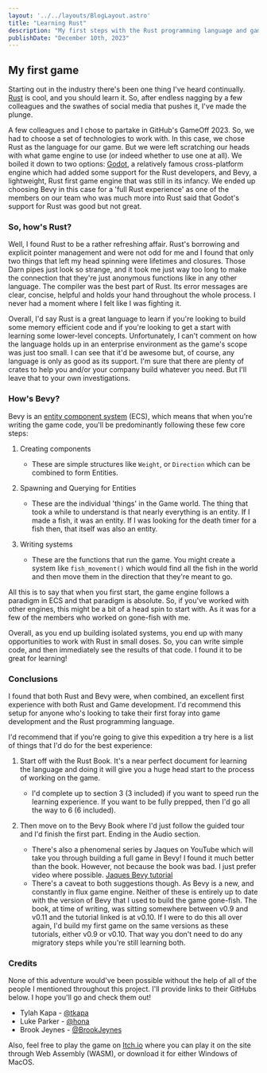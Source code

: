 ```yaml
---
layout: '../../layouts/BlogLayout.astro'
title: "Learning Rust"
description: "My first steps with the Rust programming language and game development with Bevy."
publishDate: "December 10th, 2023"
---
```


## My first game

Starting out in the industry there's been one thing I've heard continually. [Rust](https://www.rust-lang.org/) is cool, and you should learn it. So, after endless nagging by a few colleagues and the swathes of social media that pushes it, I've made the plunge.

A few colleagues and I chose to partake in GitHub's GameOff 2023. So, we had to choose a set of technologies to work with. In this case, we chose Rust as the language for our game. But we were left scratching our heads with what game engine to use (or indeed whether to use one at all). We boiled it down to two options: [Godot](https://godotengine.org/), a relatively famous cross-platform engine which had added some support for the Rust developers, and Bevy, a lightweight, Rust first game engine that was still in its infancy. We ended up choosing Bevy in this case for a 'full Rust experience' as one of the members on our team who was much more into Rust said that Godot's support for Rust was good but not great.

### So, how's Rust?

Well, I found Rust to be a rather refreshing affair. Rust's borrowing and explicit pointer management and were not odd for me and I found that only two things that left my head spinning were lifetimes and closures. Those Darn pipes just look so strange, and it took me just way too long to make the connection that they're just anonymous functions like in any other language. The compiler was the best part of Rust. Its error messages are clear, concise, helpful and holds your hand throughout the whole process. I never had a moment where I felt like I was fighting it.

Overall, I'd say Rust is a great language to learn if you're looking to build some memory efficient code and if you're looking to get a start with learning some lower-level concepts. Unfortunately, I can't comment on how the language holds up in an enterprise environment as the game's scope was just too small. I can see that it'd be awesome but, of course, any language is only as good as its support. I'm sure that there are plenty of crates to help you and/or your company build whatever you need. But I'll leave that to your own investigations.

### How's Bevy?

Bevy is an [entity component system](https://en.wikipedia.org/wiki/Entity_component_system) (ECS), which means that when you're writing the game code, you'll be predominantly following these few core steps:

1. Creating components
   - These are simple structures like `Weight`, or `Direction` which can be combined to form Entities.

2. Spawning and Querying for Entities
   - These are the individual 'things' in the Game world. The thing that took a while to understand is that nearly everything is an entity. If I made a fish, it was an entity. If I was looking for the death timer for a fish then, that itself was also an entity.

3. Writing systems
   - These are the functions that run the game. You might create a system like `fish_movement()` which would find all the fish in the world and then move them in the direction that they're meant to go.

All this is to say that when you first start, the game engine follows a paradigm in ECS and that paradigm is absolute. So, if you've worked with other engines, this might be a bit of a head spin to start with. As it was for a few of the members who worked on gone-fish with me.

Overall, as you end up building isolated systems, you end up with many opportunities to work with Rust in small doses. So, you can write simple code, and then immediately see the results of that code. I found it to be great for learning!

### Conclusions

I found that both Rust and Bevy were, when combined, an excellent first experience with both Rust and Game development. I'd recommend this setup for anyone who's looking to take their first foray into game development and the Rust programming language.

I'd recommend that if you're going to give this expedition a try here is a list of things that I'd do for the best experience:

1. Start off with the Rust Book. It's a near perfect document for learning the language and doing it will give you a huge head start to the process of working on the game.
   - I'd complete up to section 3 (3 included) if you want to speed run the learning experience. If you want to be fully prepped, then I'd go all the way to 6 (6 included).

2. Then move on to the Bevy Book where I'd just follow the guided tour and I'd finish the first part. Ending in the Audio section.
   - There's also a phenomenal series by Jaques on YouTube which will take you through building a full game in Bevy! I found it much better than the book. However, not because the book was bad. I just prefer video where possible. [Jaques Bevy tutorial](https://www.youtube.com/watch?v=TQt-v_bFdao)
   - There's a caveat to both suggestions though. As Bevy is a new, and constantly in flux game engine. Neither of these is entirely up to date with the version of Bevy that I used to build the game gone-fish. The book, at time of writing, was sitting somewhere between v0.9 and v0.11 and the tutorial linked is at v0.10. If I were to do this all over again, I'd build my first game on the same versions as these tutorials, either v0.9 or v0.10. That way you don't need to do any migratory steps while you're still learning both.

### Credits

None of this adventure would've been possible without the help of all of the people I mentioned throughout this project. I'll provide links to their GitHubs below. I hope you'll go and check them out!

- Tylah Kapa - [@tkapa](https://github.com/tkapa)
- Luke Parker - [@hona](https://github.com/hona)
- Brook Jeynes - [@BrookJeynes](https://github.com/BrookJeynes)

Also, feel free to play the game on [Itch.io](https://kapa.itch.io/gone-fish) where you can play it on the site through Web Assembly (WASM), or download it for either Windows of MacOS.
